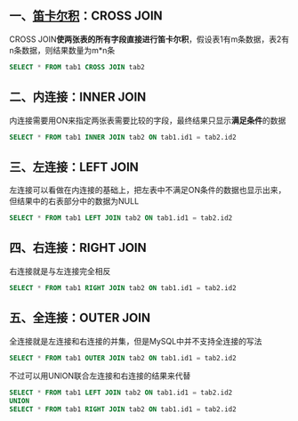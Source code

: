 



## 一、[笛卡尔积](https://so.csdn.net/so/search?q=笛卡尔积&spm=1001.2101.3001.7020)：CROSS JOIN

CROSS JOIN**使两张表的所有字段直接进行笛卡尔积**，假设表1有m条数据，表2有n条数据，则结果数量为m*n条

```sql
SELECT * FROM tab1 CROSS JOIN tab2
```

## 二、内连接：INNER JOIN

内连接需要用ON来指定两张表需要比较的字段，最终结果只显示**满足条件**的数据

```sql
SELECT * FROM tab1 INNER JOIN tab2 ON tab1.id1 = tab2.id2
```

## 三、左连接：LEFT JOIN

左连接可以看做在内连接的基础上，把左表中不满足ON条件的数据也显示出来，但结果中的右表部分中的数据为NULL

```sql
SELECT * FROM tab1 LEFT JOIN tab2 ON tab1.id1 = tab2.id2
```

## 四、右连接：RIGHT JOIN

右连接就是与左连接完全相反

```sql
SELECT * FROM tab1 RIGHT JOIN tab2 ON tab1.id1 = tab2.id2
```

## 五、全连接：OUTER JOIN

全连接就是左连接和右连接的并集，但是MySQL中并不支持全连接的写法

```sql
SELECT * FROM tab1 OUTER JOIN tab2 ON tab1.id1 = tab2.id2
```

不过可以用UNION联合左连接和右连接的结果来代替

```sql
SELECT * FROM tab1 LEFT JOIN tab2 ON tab1.id1 = tab2.id2
UNION
SELECT * FROM tab1 RIGHT JOIN tab2 ON tab1.id1 = tab2.id2
```